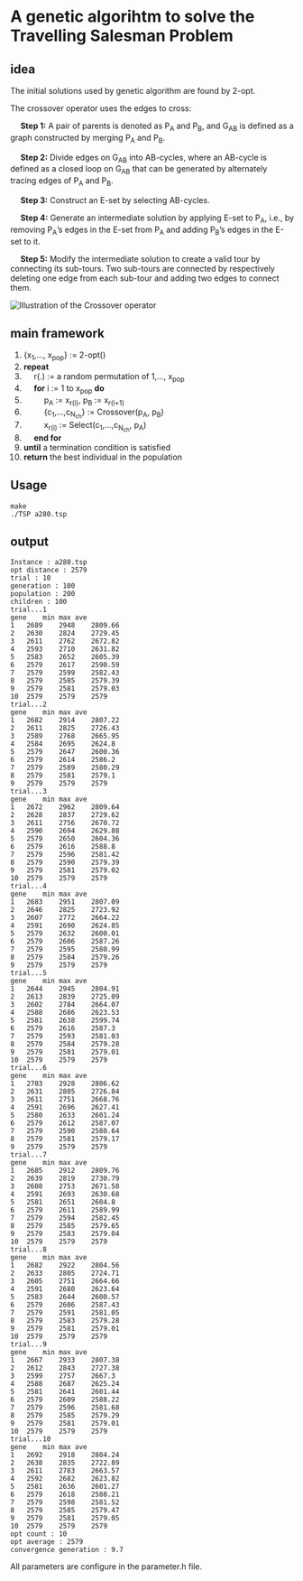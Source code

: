 # A genetic algorihtm to solve the Travelling Salesman Problem

## idea

The initial solutions used by genetic algorithm  are found by 2-opt.

The crossover operator uses the edges to cross:

&emsp; **Step 1:** A pair of parents is denoted as P<sub>A</sub> and P<sub>B</sub>, and G<sub>AB</sub> is defined as a graph constructed by merging P<sub>A</sub> and P<sub>B</sub>.

&emsp; **Step 2:** Divide edges on G<sub>AB</sub> into AB-cycles, where an AB-cycle is defined as a closed loop on G<sub>AB</sub> that can be generated by alternately tracing edges of P<sub>A</sub> and P<sub>B</sub>.

&emsp; **Step 3:** Construct an E-set by selecting AB-cycles.

&emsp; **Step 4:** Generate an intermediate solution by applying E-set to P<sub>A</sub>, i.e., by removing P<sub>A</sub>’s edges in the E-set from P<sub>A</sub> and adding P<sub>B</sub>’s edges in the E-set to it.

&emsp; **Step 5:** Modify the intermediate solution to create a valid tour by connecting its sub-tours. Two sub-tours are connected by respectively deleting one edge from each sub-tour and adding two edges to connect them.

![Illustration of the Crossover operator](https://github.com/ChengziHuang/geneticAlgorithm/blob/master/figure/combinate.png)

## main framework

1. {x<sub>1</sub>,..., x<sub>pop</sub>} := 2-opt()
2. **repeat**
3. &emsp; r(.) := a random permutation of 1,..., x<sub>pop</sub>
4. &emsp; **for** i := 1 to   x<sub>pop</sub>  **do**
5. &emsp; &emsp; p<sub>A</sub> := x<sub>r(i)</sub>, p<sub>B</sub> := x<sub>r(i+1)</sub>
6. &emsp; &emsp; {c<sub>1</sub>,...,c<sub>N<sub>ch</sub></sub>} := Crossover(p<sub>A</sub>, p<sub>B</sub>)
7. &emsp; &emsp; x<sub>r(i)</sub> := Select(c<sub>1</sub>,...,c<sub>N<sub>ch</sub></sub>, p<sub>A</sub>)
8. &emsp; **end for**
9. **until** a termination condition is satisfied
10. **return** the best individual in the population

## Usage

```shell
make
./TSP a280.tsp
```

## output

```
Instance : a280.tsp
opt distance : 2579
trial : 10
generation : 100
population : 200
children : 100
trial...1
gene	min	max	ave
1	2689	2948	2809.66
2	2630	2824	2729.45
3	2611	2762	2672.82
4	2593	2710	2631.82
5	2583	2652	2605.39
6	2579	2617	2590.59
7	2579	2599	2582.43
8	2579	2585	2579.39
9	2579	2581	2579.03
10	2579	2579	2579
trial...2
gene	min	max	ave
1	2682	2914	2807.22
2	2611	2825	2726.43
3	2589	2768	2665.95
4	2584	2695	2624.8
5	2579	2647	2600.36
6	2579	2614	2586.2
7	2579	2589	2580.29
8	2579	2581	2579.1
9	2579	2579	2579
trial...3
gene	min	max	ave
1	2672	2962	2809.64
2	2628	2837	2729.62
3	2611	2756	2670.72
4	2590	2694	2629.88
5	2579	2650	2604.36
6	2579	2616	2588.8
7	2579	2596	2581.42
8	2579	2590	2579.39
9	2579	2581	2579.02
10	2579	2579	2579
trial...4
gene	min	max	ave
1	2683	2951	2807.09
2	2646	2825	2723.92
3	2607	2772	2664.22
4	2591	2690	2624.85
5	2579	2632	2600.01
6	2579	2606	2587.26
7	2579	2595	2580.99
8	2579	2584	2579.26
9	2579	2579	2579
trial...5
gene	min	max	ave
1	2644	2945	2804.91
2	2613	2839	2725.09
3	2602	2784	2664.07
4	2588	2686	2623.53
5	2581	2638	2599.74
6	2579	2616	2587.3
7	2579	2593	2581.03
8	2579	2584	2579.28
9	2579	2581	2579.01
10	2579	2579	2579
trial...6
gene	min	max	ave
1	2703	2928	2806.62
2	2631	2805	2726.84
3	2611	2751	2668.76
4	2591	2696	2627.41
5	2580	2633	2601.24
6	2579	2612	2587.07
7	2579	2590	2580.64
8	2579	2581	2579.17
9	2579	2579	2579
trial...7
gene	min	max	ave
1	2685	2912	2809.76
2	2639	2819	2730.79
3	2608	2753	2671.58
4	2591	2693	2630.68
5	2581	2651	2604.8
6	2579	2611	2589.99
7	2579	2594	2582.45
8	2579	2585	2579.65
9	2579	2583	2579.04
10	2579	2579	2579
trial...8
gene	min	max	ave
1	2682	2922	2804.56
2	2633	2805	2724.71
3	2605	2751	2664.66
4	2591	2680	2623.64
5	2583	2644	2600.57
6	2579	2606	2587.43
7	2579	2591	2581.05
8	2579	2583	2579.28
9	2579	2581	2579.01
10	2579	2579	2579
trial...9
gene	min	max	ave
1	2667	2933	2807.38
2	2612	2843	2727.38
3	2599	2757	2667.3
4	2588	2687	2625.24
5	2581	2641	2601.44
6	2579	2609	2588.22
7	2579	2596	2581.68
8	2579	2585	2579.29
9	2579	2581	2579.01
10	2579	2579	2579
trial...10
gene	min	max	ave
1	2692	2918	2804.24
2	2638	2835	2722.89
3	2611	2783	2663.57
4	2592	2682	2623.82
5	2581	2636	2601.27
6	2579	2618	2588.21
7	2579	2598	2581.52
8	2579	2585	2579.47
9	2579	2581	2579.05
10	2579	2579	2579
opt count : 10
opt average : 2579
convergence generation : 9.7
```

All parameters are configure in the parameter.h file.